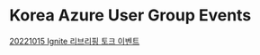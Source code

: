 # Korea Azure User Group Events

[20221015 Ignite 리브리핑 토크 이벤트](./events/20221015%20Ignite%20review.md)
